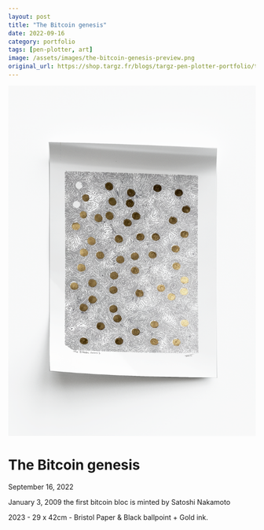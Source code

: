 ```yaml
---
layout: post
title: "The Bitcoin genesis"
date: 2022-09-16
category: portfolio
tags: [pen-plotter, art]
image: /assets/images/the-bitcoin-genesis-preview.png
original_url: https://shop.targz.fr/blogs/targz-pen-plotter-portfolio/the-bitcoin-genesis
---
```


![The Bitcoin genesis](/assets/images/the-bitcoin-genesis-02.png)

# The Bitcoin genesis
September 16, 2022

January 3, 2009 the first bitcoin bloc is minted by Satoshi Nakamoto

2023 - 29 x 42cm - Bristol Paper & Black ballpoint + Gold ink.